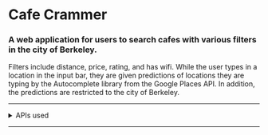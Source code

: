 # Cafe Crammer
### A web application for users to search cafes with various filters in the city of Berkeley.
<div> 
  Filters include distance, price, rating, and has wifi. 
  While the user types in a location in the input bar, they are given predictions of locations they are typing by 
  the Autocomplete library from the Google Places API. In addition, the predictions are restricted to the city of Berkeley.
</div>
<hr>
<details>
  <summary>
    APIs used
  </summary>
  <ul>
      <li>Yelp API</li>
      <li>Google Places API</li>
    </ul>
</details>
<hr>
